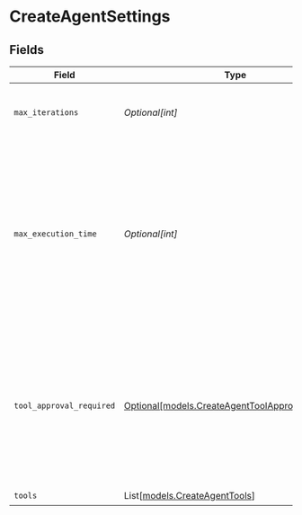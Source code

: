 # CreateAgentSettings


## Fields

| Field                                                                                                                                                                                                                                                       | Type                                                                                                                                                                                                                                                        | Required                                                                                                                                                                                                                                                    | Description                                                                                                                                                                                                                                                 |
| ----------------------------------------------------------------------------------------------------------------------------------------------------------------------------------------------------------------------------------------------------------- | ----------------------------------------------------------------------------------------------------------------------------------------------------------------------------------------------------------------------------------------------------------- | ----------------------------------------------------------------------------------------------------------------------------------------------------------------------------------------------------------------------------------------------------------- | ----------------------------------------------------------------------------------------------------------------------------------------------------------------------------------------------------------------------------------------------------------- |
| `max_iterations`                                                                                                                                                                                                                                            | *Optional[int]*                                                                                                                                                                                                                                             | :heavy_minus_sign:                                                                                                                                                                                                                                          | Maximum iterations(llm calls) before the agent will stop executing.                                                                                                                                                                                         |
| `max_execution_time`                                                                                                                                                                                                                                        | *Optional[int]*                                                                                                                                                                                                                                             | :heavy_minus_sign:                                                                                                                                                                                                                                          | Maximum time (in seconds) for the agent thinking process. This does not include the time for tool calls and sub agent calls. It will be loosely enforced, the in progress LLM calls will not be terminated and the last assistant message will be returned. |
| `tool_approval_required`                                                                                                                                                                                                                                    | [Optional[models.CreateAgentToolApprovalRequired]](../models/createagenttoolapprovalrequired.md)                                                                                                                                                            | :heavy_minus_sign:                                                                                                                                                                                                                                          | If all, the agent will require approval for all tools. If respect_tool, the agent will require approval for tools that have the requires_approval flag set to true. If none, the agent will not require approval for any tools.                             |
| `tools`                                                                                                                                                                                                                                                     | List[[models.CreateAgentTools](../models/createagenttools.md)]                                                                                                                                                                                              | :heavy_check_mark:                                                                                                                                                                                                                                          | N/A                                                                                                                                                                                                                                                         |